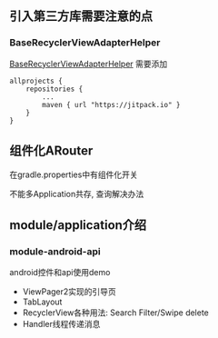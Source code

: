 ## 引入第三方库需要注意的点
### BaseRecyclerViewAdapterHelper
[BaseRecyclerViewAdapterHelper](https://github.com/CymChad/BaseRecyclerViewAdapterHelper/wiki) 需要添加
```
allprojects {
	repositories {
		...
		maven { url "https://jitpack.io" }
	}
}
```

## 组件化ARouter
在gradle.properties中有组件化开关

不能多Application共存, 查询解决办法

## module/application介绍
### module-android-api
android控件和api使用demo
- ViewPager2实现的引导页
- TabLayout
- RecyclerView各种用法: Search Filter/Swipe delete
- Handler线程传递消息


